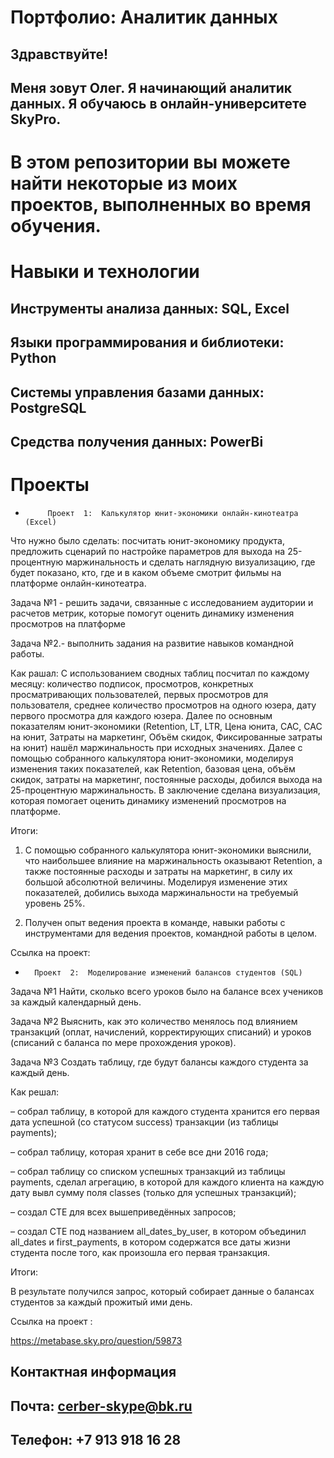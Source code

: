 
#  Портфолио:  Аналитик данных   

##  Здравствуйте!

##  Меня  зовут  Олег.  Я начинающий аналитик данных.  Я обучаюсь  в онлайн-университете  SkyPro.

В этом репозитории вы можете найти некоторые из моих проектов, выполненных во время обучения. 
===============================================================================================

#  Навыки и  технологии

##  Инструменты анализа данных: SQL, Excel
                             
##  Языки программирования и библиотеки: Python

##  Системы управления базами данных:  PostgreSQL

##  Средства получения данных:  PowerBi

#  Проекты


          
*          Проект  1:  Калькулятор юнит-экономики онлайн-кинотеатра  (Excel)

Что нужно было сделать: посчитать юнит-экономику продукта, предложить сценарий по настройке параметров для выхода на 25-процентную маржинальность и сделать наглядную визуализацию, где будет показано, кто, где и в каком объеме смотрит фильмы на платформе онлайн-кинотеатра.   

Задача №1 - решить задачи, связанные с исследованием аудитории и расчетов метрик, которые помогут оценить динамику изменения просмотров на платформе

Задача №2.- выполнить задания на развитие навыков командной работы.

Как рашал: С использованием сводных таблиц посчитал по каждому месяцу: количество подписок, просмотров, конкретных просматривающих пользователей, первых просмотров для пользователя, среднее количество просмотров на одного юзера, дату первого просмотра для каждого юзера. Далее по основным показателям юнит-экономики  (Retention, LT, LTR, Цена юнита, CAC, CAC на юнит, Затраты на маркетинг, Объём скидок, Фиксированные затраты на юнит) нашёл маржинальность при исходных значениях. Далее с помощью собранного калькулятора юнит-экономики, моделируя изменения таких показателей, как  Retention, базовая цена, объём скидок, затраты на маркетинг, постоянные расходы, добился выхода на 25-процентную маржинальность. В заключение сделана визуализация, которая помогает оценить динамику изменений просмотров на платформе.

Итоги: 

1. С помощью собранного калькулятора юнит-экономики выяснили, что наибольшее влияние на маржинальность оказывают Retention, а также постоянные расходы и затраты на маркетинг, в силу их большой абсолютной величины. Моделируя изменение этих показателей, добились выхода маржинальности на требуемый уровень 25%.

2. Получен опыт ведения проекта в команде, навыки работы с инструментами для ведения проектов, командной работы в целом.


Ссылка на проект: 
 
 


  
*       Проект  2:  Моделирование изменений балансов студентов (SQL)

Задача №1  Найти, сколько всего уроков было на балансе всех учеников за каждый календарный день.

Задача  №2 Выяснить, как это количество менялось под влиянием транзакций (оплат, начислений, корректирующих списаний) и уроков (списаний с баланса по мере прохождения уроков). 

Задача  №3  Создать таблицу, где будут балансы каждого студента за каждый день.

Как решал: 

– собрал таблицу, в которой для каждого студента хранится его первая дата успешной (со статусом success) транзакции (из таблицы payments);

–  собрал таблицу, которая хранит в себе все дни 2016 года; 

– собрал таблицу со списком успешных транзакций из таблицы payments,  сделал агрегацию, в которой для каждого клиента на каждую дату вывл сумму поля classes (только для успешных транзакций);

– создал СТЕ для всех вышеприведённых запросов;

– создал СТЕ под названием all_dates_by_user, в котором объединил all_dates и first_payments, в котором содержатся все даты жизни студента после того, как произошла его первая транзакция.


Итоги: 

В результате  получился запрос, который собирает данные о балансах студентов за каждый прожитый ими день.


 
Ссылка на проект :

https://metabase.sky.pro/question/59873


    
      
                                                                                     
                                                                                     
 
##  Контактная информация

##  Почта:  cerber-skype@bk.ru

##  Телефон:  +7 913  918  16  28
